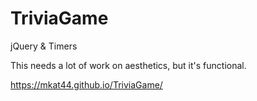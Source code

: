 # TriviaGame
jQuery &amp; Timers

This needs a lot of work on aesthetics, but it's functional.

https://mkat44.github.io/TriviaGame/
